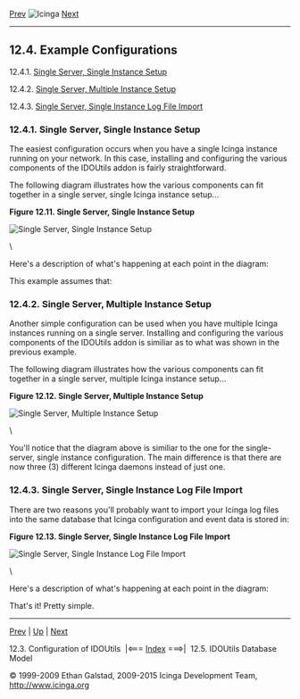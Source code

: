 [Prev](configido.md) ![Icinga](../images/logofullsize.png "Icinga") [Next](db_model.md)

* * * * *

12.4. Example Configurations
----------------------------

12.4.1. [Single Server, Single Instance
Setup](db_example-configs.md#singleserversingleinstance)

12.4.2. [Single Server, Multiple Instance
Setup](db_example-configs.md#singleservermultipleinstance)

12.4.3. [Single Server, Single Instance Log File
Import](db_example-configs.md#singleserversingleinstancelogfile)

### 12.4.1. Single Server, Single Instance Setup

The easiest configuration occurs when you have a single Icinga instance
running on your network. In this case, installing and configuring the
various components of the IDOUtils addon is fairly straightforward.

The following diagram illustrates how the various components can fit
together in a single server, single Icinga instance setup...

**Figure 12.11. Single Server, Single Instance Setup**

![Single Server, Single Instance Setup](../images/fig11.png)

\

Here's a description of what's happening at each point in the diagram:






This example assumes that:



### 12.4.2. Single Server, Multiple Instance Setup

Another simple configuration can be used when you have multiple Icinga
instances running on a single server. Installing and configuring the
various components of the IDOUtils addon is similiar as to what was
shown in the previous example.

The following diagram illustrates how the various components can fit
together in a single server, multiple Icinga instance setup...

**Figure 12.12. Single Server, Multiple Instance Setup**

![Single Server, Multiple Instance Setup](../images/fig12.png)

\

You'll notice that the diagram above is similiar to the one for the
single-server, single instance configuration. The main difference is
that there are now three (3) different Icinga daemons instead of just
one.






### 12.4.3. Single Server, Single Instance Log File Import

There are two reasons you'll probably want to import your Icinga log
files into the same database that Icinga configuration and event data is
stored in:



**Figure 12.13. Single Server, Single Instance Log File Import**

![Single Server, Single Instance Log File Import](../images/fig13.png)

\

Here's a description of what's happening at each point in the diagram:







That's it! Pretty simple.

* * * * *

[Prev](configido.md) | [Up](ch12.md) | [Next](db_model.md)

12.3. Configuration of IDOUtils  |<=== [Index](index.md) ===>|  12.5. IDOUtils Database Model

© 1999-2009 Ethan Galstad, 2009-2015 Icinga Development Team,
http://www.icinga.org
